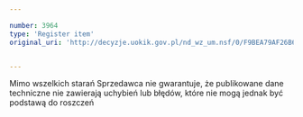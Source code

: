 ```yaml
---

number: 3964
type: 'Register item'
original_uri: 'http://decyzje.uokik.gov.pl/nd_wz_um.nsf/0/F9BEA79AF26B6313C1257AB10041F945?OpenDocument'


---
```


Mimo wszelkich starań Sprzedawca nie gwarantuje, że publikowane dane techniczne nie zawierają uchybień lub błędów, które nie mogą jednak być podstawą do roszczeń
